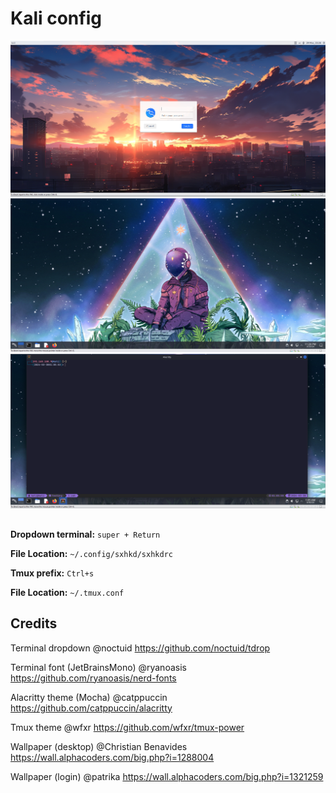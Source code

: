 # Kali config
![alt text](https://github.com/Devyat-XIII/kali-config/blob/main/result_images/login.png?raw=true)
![alt text](https://github.com/Devyat-XIII/kali-config/blob/main/result_images/desktop.png?raw=true)
![alt text](https://github.com/Devyat-XIII/kali-config/blob/main/result_images/term_tmux.png?raw=true)
## 
**Dropdown terminal:** ```super + Return```

**File Location:** ```~/.config/sxhkd/sxhkdrc```

**Tmux prefix:** ```Ctrl+s```

**File Location:** ```~/.tmux.conf```

## Credits
Terminal dropdown @noctuid
https://github.com/noctuid/tdrop

Terminal font (JetBrainsMono) @ryanoasis 
https://github.com/ryanoasis/nerd-fonts

Alacritty theme (Mocha) @catppuccin
https://github.com/catppuccin/alacritty

Tmux theme @wfxr
https://github.com/wfxr/tmux-power

Wallpaper (desktop)
@Christian Benavides https://wall.alphacoders.com/big.php?i=1288004 

Wallpaper (login)
@patrika https://wall.alphacoders.com/big.php?i=1321259
